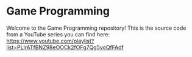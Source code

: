 Game Programming
================

Welcome to the Game Programming repository! This is the source code from a YouTube series you can find here: https://www.youtube.com/playlist?list=PLlrATfBNZ98eOOCk2fOFg7Qg5yoQfFAdf